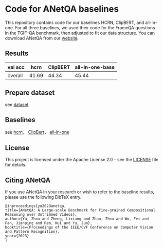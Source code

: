 # Code for ANetQA baselines

This repository contains code for our baselines HCRN, ClipBERT, and all-in-one. For all three baselines, we used their code for the FrameQA questions in the TGIF-QA benchmark, then adjusted to fit our data structure. You can download ANetQA from our [website](https://milvlg.github.io/anetqa).

## Results

| val acc | hcrn  | ClipBERT | all-in-one-base |
| ------- | ----- | -------- | --------------- |
| overall | 41.69 | 44.34    | 45.44           |

## Prepare dataset

see [dataset](https://github.com/MILVLG/anetqa-code/tree/main/dataset)

## Baselines

see [hcrn](https://github.com/MILVLG/anetqa-code/tree/main/hcrn)， [ClipBert](https://github.com/MILVLG/anetqa-code/tree/main/ClipBERT)， [all-in-one](https://github.com/MILVLG/anetqa-code/tree/main/all-in-one)

## License

This project is licensed under the Apache License 2.0 - see the [LICENSE](https://github.com/MILVLG/anetqa-code/blob/main/LICENSE) file for details.

## Citing ANetQA 

If you use ANetQA in your research or wish to refer to the baseline results, please use the following BibTeX entry.

```
@inproceedings{yu2023anetqa,
title={ANetQA: A Large-scale Benchmark for Fine-grained Compositional Reasoning over Untrimmed Videos},
author={Yu, Zhou and Zheng, Lixiang and Zhao, Zhou and Wu, Fei and Fan, Jianping and Ren, Kui and Yu, Jun},
booktitle={Proceedings of the IEEE/CVF Conference on Computer Vision and Pattern Recognition},
year={2023}
}
```

